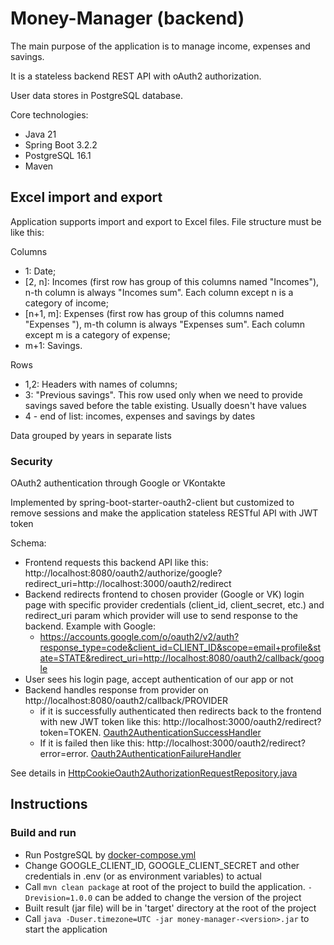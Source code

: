 # Money-Manager (backend)
The main purpose of the application is to manage income, expenses and savings. 

It is a stateless backend REST API with oAuth2 authorization.

User data stores in PostgreSQL database.

Core technologies:
+ Java 21
+ Spring Boot 3.2.2
+ PostgreSQL 16.1
+ Maven

## Excel import and export
Application supports import and export to Excel files.
File structure must be like this:

Columns
+ 1: Date;
+ [2, n]: Incomes (first row has group of this columns named "Incomes"), n-th column is always "Incomes sum". Each column except n is a category of income;
+ [n+1, m]: Expenses (first row has group of this columns named "Expenses "), m-th column is always "Expenses sum". Each column except m is a category of expense;
+ m+1: Savings.

Rows
+ 1,2: Headers with names of columns;
+ 3: "Previous savings". This row used only when we need to provide savings saved before the table existing. Usually doesn't have values
+ 4 - end of list: incomes, expenses and savings by dates

Data grouped by years in separate lists

### Security
OAuth2 authentication through Google or VKontakte

Implemented by spring-boot-starter-oauth2-client but customized to remove sessions and make the application stateless RESTful API with JWT token

Schema:
+ Frontend requests this backend API like this: http://localhost:8080/oauth2/authorize/google?redirect_uri=http://localhost:3000/oauth2/redirect
+ Backend redirects frontend to chosen provider (Google or VK) login page with specific provider credentials (client_id, client_secret, etc.) and redirect_uri param which provider will use to send response to the backend. Example with Google:
  + https://accounts.google.com/o/oauth2/v2/auth?response_type=code&client_id=CLIENT_ID&scope=email+profile&state=STATE&redirect_uri=http://localhost:8080/oauth2/callback/google
+ User sees his login page, accept authentication of our app or not
+ Backend handles response from provider on http://localhost:8080/oauth2/callback/PROVIDER
  + if it is successfully authenticated then redirects back to the frontend with new JWT token like this: http://localhost:3000/oauth2/redirect?token=TOKEN. [Oauth2AuthenticationSuccessHandler](src/main/java/ru/rgasymov/moneymanager/security/oauth2/Oauth2AuthenticationSuccessHandler.java)
  + If it is failed then like this: http://localhost:3000/oauth2/redirect?error=error. [Oauth2AuthenticationFailureHandler](src/main/java/ru/rgasymov/moneymanager/security/oauth2/Oauth2AuthenticationFailureHandler.java)

See details in [HttpCookieOauth2AuthorizationRequestRepository.java](src/main/java/ru/rgasymov/moneymanager/security/oauth2/HttpCookieOauth2AuthorizationRequestRepository.java)

## Instructions
### Build and run
+ Run PostgreSQL by [docker-compose.yml](docker-compose.yml)
+ Change GOOGLE_CLIENT_ID, GOOGLE_CLIENT_SECRET and other credentials in .env (or as environment variables) to actual
+ Call `mvn clean package` at root of the project to build the application. `-Drevision=1.0.0` can be added to change the version of the project
+ Built result (jar file) will be in 'target' directory at the root of the project
+ Call `java -Duser.timezone=UTC -jar money-manager-<version>.jar` to start the application


